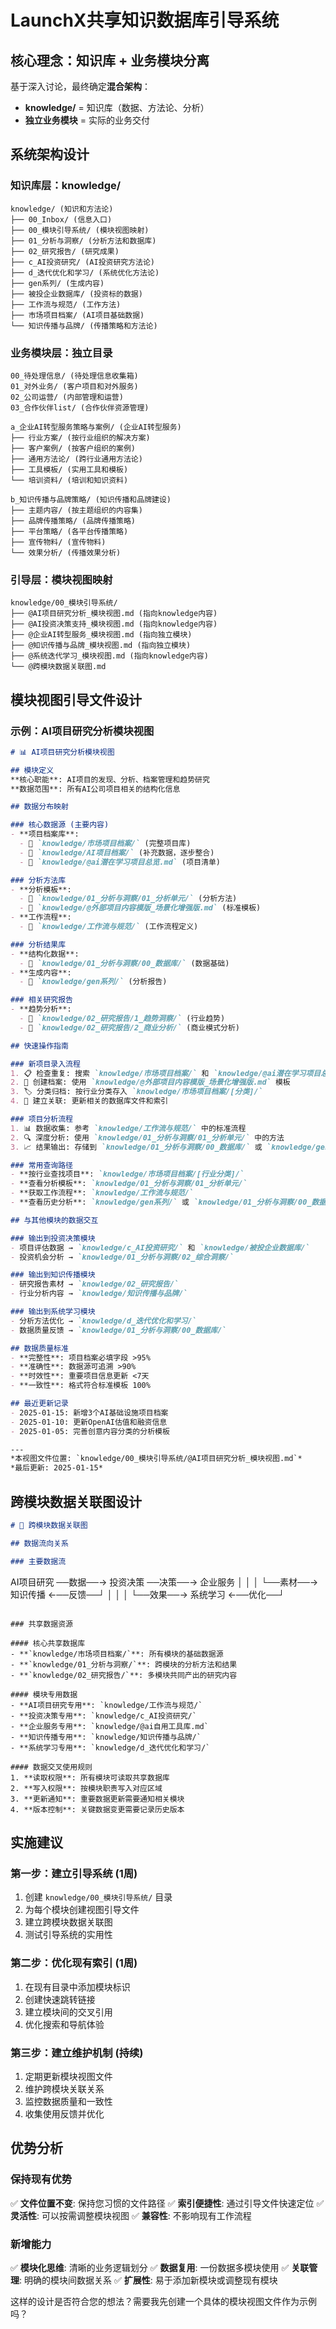# LaunchX共享知识数据库引导系统

## 核心理念：知识库 + 业务模块分离

基于深入讨论，最终确定**混合架构**：
- **knowledge/** = 知识库（数据、方法论、分析）
- **独立业务模块** = 实际的业务交付

## 系统架构设计

### 知识库层：knowledge/
```
knowledge/ (知识和方法论)
├── 00_Inbox/ (信息入口)
├── 00_模块引导系统/ (模块视图映射)
├── 01_分析与洞察/ (分析方法和数据库)
├── 02_研究报告/ (研究成果)
├── c_AI投资研究/ (AI投资研究方法论)
├── d_迭代优化和学习/ (系统优化方法论)
├── gen系列/ (生成内容)
├── 被投企业数据库/ (投资标的数据)
├── 工作流与规范/ (工作方法)
├── 市场项目档案/ (AI项目基础数据)
└── 知识传播与品牌/ (传播策略和方法论)
```

### 业务模块层：独立目录
```
00_待处理信息/ (待处理信息收集箱)
01_对外业务/ (客户项目和对外服务)
02_公司运营/ (内部管理和运营)
03_合作伙伴list/ (合作伙伴资源管理)

a_企业AI转型服务策略与案例/ (企业AI转型服务)
├── 行业方案/ (按行业组织的解决方案)
├── 客户案例/ (按客户组织的案例)
├── 通用方法论/ (跨行业通用方法论)
├── 工具模板/ (实用工具和模板)
└── 培训资料/ (培训和知识资料)

b_知识传播与品牌策略/ (知识传播和品牌建设)
├── 主题内容/ (按主题组织的内容集)
├── 品牌传播策略/ (品牌传播策略)
├── 平台策略/ (各平台传播策略)
├── 宣传物料/ (宣传物料)
└── 效果分析/ (传播效果分析)
```

### 引导层：模块视图映射
```
knowledge/00_模块引导系统/
├── @AI项目研究分析_模块视图.md (指向knowledge内容)
├── @AI投资决策支持_模块视图.md (指向knowledge内容)
├── @企业AI转型服务_模块视图.md (指向独立模块)
├── @知识传播与品牌_模块视图.md (指向独立模块)
├── @系统迭代学习_模块视图.md (指向knowledge内容)
└── @跨模块数据关联图.md
```

## 模块视图引导文件设计

### 示例：AI项目研究分析模块视图

```markdown
# 📊 AI项目研究分析模块视图

## 模块定义
**核心职能**: AI项目的发现、分析、档案管理和趋势研究
**数据范围**: 所有AI公司项目相关的结构化信息

## 数据分布映射

### 核心数据源 (主要内容)
- **项目档案库**: 
  - 📁 `knowledge/市场项目档案/` (完整项目库)
  - 📁 `knowledge/AI项目档案/` (补充数据，逐步整合)
  - 📄 `knowledge/@ai潜在学习项目总览.md` (项目清单)

### 分析方法库
- **分析模板**: 
  - 📁 `knowledge/01_分析与洞察/01_分析单元/` (分析方法)
  - 📄 `knowledge/@外部项目内容模版_场景化增强版.md` (标准模板)
- **工作流程**: 
  - 📁 `knowledge/工作流与规范/` (工作流程定义)

### 分析结果库
- **结构化数据**: 
  - 📁 `knowledge/01_分析与洞察/00_数据库/` (数据基础)
- **生成内容**: 
  - 📁 `knowledge/gen系列/` (分析报告)

### 相关研究报告
- **趋势分析**: 
  - 📁 `knowledge/02_研究报告/1_趋势洞察/` (行业趋势)
  - 📁 `knowledge/02_研究报告/2_商业分析/` (商业模式分析)

## 快速操作指南

### 新项目录入流程
1. 📋 检查重复: 搜索 `knowledge/市场项目档案/` 和 `knowledge/@ai潜在学习项目总览.md`
2. 📝 创建档案: 使用 `knowledge/@外部项目内容模版_场景化增强版.md` 模板
3. 🏷️ 分类归档: 按行业分类存入 `knowledge/市场项目档案/[分类]/`
4. 🔗 建立关联: 更新相关的数据库文件和索引

### 项目分析流程
1. 📊 数据收集: 参考 `knowledge/工作流与规范/` 中的标准流程
2. 🔍 深度分析: 使用 `knowledge/01_分析与洞察/01_分析单元/` 中的方法
3. 📈 结果输出: 存储到 `knowledge/01_分析与洞察/00_数据库/` 或 `knowledge/gen系列/`

### 常用查询路径
- **按行业查找项目**: `knowledge/市场项目档案/[行业分类]/`
- **查看分析模板**: `knowledge/01_分析与洞察/01_分析单元/`
- **获取工作流程**: `knowledge/工作流与规范/`
- **查看历史分析**: `knowledge/gen系列/` 或 `knowledge/01_分析与洞察/00_数据库/`

## 与其他模块的数据交互

### 输出到投资决策模块
- 项目评估数据 → `knowledge/c_AI投资研究/` 和 `knowledge/被投企业数据库/`
- 投资机会分析 → `knowledge/01_分析与洞察/02_综合洞察/`

### 输出到知识传播模块  
- 研究报告素材 → `knowledge/02_研究报告/`
- 行业分析内容 → `knowledge/知识传播与品牌/`

### 输出到系统学习模块
- 分析方法优化 → `knowledge/d_迭代优化和学习/`
- 数据质量反馈 → `knowledge/01_分析与洞察/00_数据库/`

## 数据质量标准
- **完整性**: 项目档案必填字段 >95%
- **准确性**: 数据源可追溯 >90%  
- **时效性**: 重要项目信息更新 <7天
- **一致性**: 格式符合标准模板 100%

## 最近更新记录
- 2025-01-15: 新增3个AI基础设施项目档案
- 2025-01-10: 更新OpenAI估值和融资信息
- 2025-01-05: 完善创意内容分类的分析模板

---
*本视图文件位置: `knowledge/00_模块引导系统/@AI项目研究分析_模块视图.md`*
*最后更新: 2025-01-15*
```

## 跨模块数据关联图设计

```markdown
# 🔗 跨模块数据关联图

## 数据流向关系

### 主要数据流
```
AI项目研究 ──数据──→ 投资决策 ──决策──→ 企业服务
     │                    │              │
     └──素材──→ 知识传播 ←──反馈──┘              │
                    │                      │
                    └──效果──→ 系统学习 ←──优化──┘
```

### 共享数据资源

#### 核心共享数据库
- **`knowledge/市场项目档案/`**: 所有模块的基础数据源
- **`knowledge/01_分析与洞察/`**: 跨模块的分析方法和结果
- **`knowledge/02_研究报告/`**: 多模块共同产出的研究内容

#### 模块专用数据
- **AI项目研究专用**: `knowledge/工作流与规范/`
- **投资决策专用**: `knowledge/c_AI投资研究/`
- **企业服务专用**: `knowledge/@ai自用工具库.md`
- **知识传播专用**: `knowledge/知识传播与品牌/`
- **系统学习专用**: `knowledge/d_迭代优化和学习/`

#### 数据交叉使用规则
1. **读取权限**: 所有模块可读取共享数据库
2. **写入权限**: 按模块职责写入对应区域
3. **更新通知**: 重要数据更新需要通知相关模块
4. **版本控制**: 关键数据变更需要记录历史版本
```

## 实施建议

### 第一步：建立引导系统 (1周)
1. 创建 `knowledge/00_模块引导系统/` 目录
2. 为每个模块创建视图引导文件
3. 建立跨模块数据关联图
4. 测试引导系统的实用性

### 第二步：优化现有索引 (1周)
1. 在现有目录中添加模块标识
2. 创建快速跳转链接
3. 建立模块间的交叉引用
4. 优化搜索和导航体验

### 第三步：建立维护机制 (持续)
1. 定期更新模块视图文件
2. 维护跨模块关联关系
3. 监控数据质量和一致性
4. 收集使用反馈并优化

## 优势分析

### 保持现有优势
✅ **文件位置不变**: 保持您习惯的文件路径
✅ **索引便捷性**: 通过引导文件快速定位
✅ **灵活性**: 可以按需调整模块视图
✅ **兼容性**: 不影响现有工作流程

### 新增能力
✅ **模块化思维**: 清晰的业务逻辑划分
✅ **数据复用**: 一份数据多模块使用
✅ **关联管理**: 明确的模块间数据关系
✅ **扩展性**: 易于添加新模块或调整现有模块

这样的设计是否符合您的想法？需要我先创建一个具体的模块视图文件作为示例吗？